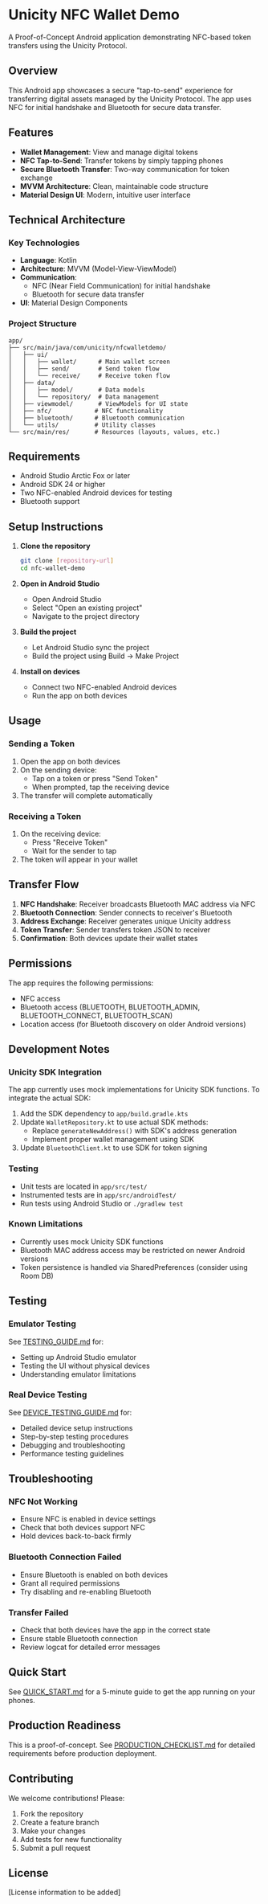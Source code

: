 # Unicity NFC Wallet Demo

A Proof-of-Concept Android application demonstrating NFC-based token transfers using the Unicity Protocol.

## Overview

This Android app showcases a secure "tap-to-send" experience for transferring digital assets managed by the Unicity Protocol. The app uses NFC for initial handshake and Bluetooth for secure data transfer.

## Features

- **Wallet Management**: View and manage digital tokens
- **NFC Tap-to-Send**: Transfer tokens by simply tapping phones
- **Secure Bluetooth Transfer**: Two-way communication for token exchange
- **MVVM Architecture**: Clean, maintainable code structure
- **Material Design UI**: Modern, intuitive user interface

## Technical Architecture

### Key Technologies
- **Language**: Kotlin
- **Architecture**: MVVM (Model-View-ViewModel)
- **Communication**:
  - NFC (Near Field Communication) for initial handshake
  - Bluetooth for secure data transfer
- **UI**: Material Design Components

### Project Structure
```
app/
├── src/main/java/com/unicity/nfcwalletdemo/
│   ├── ui/
│   │   ├── wallet/      # Main wallet screen
│   │   ├── send/        # Send token flow
│   │   └── receive/     # Receive token flow
│   ├── data/
│   │   ├── model/       # Data models
│   │   └── repository/  # Data management
│   ├── viewmodel/       # ViewModels for UI state
│   ├── nfc/            # NFC functionality
│   ├── bluetooth/      # Bluetooth communication
│   └── utils/          # Utility classes
└── src/main/res/       # Resources (layouts, values, etc.)
```

## Requirements

- Android Studio Arctic Fox or later
- Android SDK 24 or higher
- Two NFC-enabled Android devices for testing
- Bluetooth support

## Setup Instructions

1. **Clone the repository**
   ```bash
   git clone [repository-url]
   cd nfc-wallet-demo
   ```

2. **Open in Android Studio**
   - Open Android Studio
   - Select "Open an existing project"
   - Navigate to the project directory

3. **Build the project**
   - Let Android Studio sync the project
   - Build the project using Build → Make Project

4. **Install on devices**
   - Connect two NFC-enabled Android devices
   - Run the app on both devices

## Usage

### Sending a Token
1. Open the app on both devices
2. On the sending device:
   - Tap on a token or press "Send Token"
   - When prompted, tap the receiving device
3. The transfer will complete automatically

### Receiving a Token
1. On the receiving device:
   - Press "Receive Token"
   - Wait for the sender to tap
2. The token will appear in your wallet

## Transfer Flow

1. **NFC Handshake**: Receiver broadcasts Bluetooth MAC address via NFC
2. **Bluetooth Connection**: Sender connects to receiver's Bluetooth
3. **Address Exchange**: Receiver generates unique Unicity address
4. **Token Transfer**: Sender transfers token JSON to receiver
5. **Confirmation**: Both devices update their wallet states

## Permissions

The app requires the following permissions:
- NFC access
- Bluetooth access (BLUETOOTH, BLUETOOTH_ADMIN, BLUETOOTH_CONNECT, BLUETOOTH_SCAN)
- Location access (for Bluetooth discovery on older Android versions)

## Development Notes

### Unicity SDK Integration
The app currently uses mock implementations for Unicity SDK functions. To integrate the actual SDK:

1. Add the SDK dependency to `app/build.gradle.kts`
2. Update `WalletRepository.kt` to use actual SDK methods:
   - Replace `generateNewAddress()` with SDK's address generation
   - Implement proper wallet management using SDK
3. Update `BluetoothClient.kt` to use SDK for token signing

### Testing
- Unit tests are located in `app/src/test/`
- Instrumented tests are in `app/src/androidTest/`
- Run tests using Android Studio or `./gradlew test`

### Known Limitations
- Currently uses mock Unicity SDK functions
- Bluetooth MAC address access may be restricted on newer Android versions
- Token persistence is handled via SharedPreferences (consider using Room DB)

## Testing

### Emulator Testing
See [TESTING_GUIDE.md](TESTING_GUIDE.md) for:
- Setting up Android Studio emulator
- Testing the UI without physical devices
- Understanding emulator limitations

### Real Device Testing
See [DEVICE_TESTING_GUIDE.md](DEVICE_TESTING_GUIDE.md) for:
- Detailed device setup instructions
- Step-by-step testing procedures
- Debugging and troubleshooting
- Performance testing guidelines

## Troubleshooting

### NFC Not Working
- Ensure NFC is enabled in device settings
- Check that both devices support NFC
- Hold devices back-to-back firmly

### Bluetooth Connection Failed
- Ensure Bluetooth is enabled on both devices
- Grant all required permissions
- Try disabling and re-enabling Bluetooth

### Transfer Failed
- Check that both devices have the app in the correct state
- Ensure stable Bluetooth connection
- Review logcat for detailed error messages

## Quick Start

See [QUICK_START.md](QUICK_START.md) for a 5-minute guide to get the app running on your phones.

## Production Readiness

This is a proof-of-concept. See [PRODUCTION_CHECKLIST.md](PRODUCTION_CHECKLIST.md) for detailed requirements before production deployment.

## Contributing

We welcome contributions! Please:
1. Fork the repository
2. Create a feature branch
3. Make your changes
4. Add tests for new functionality
5. Submit a pull request

## License

[License information to be added]
